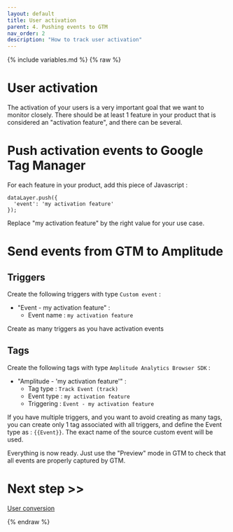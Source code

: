 ```yaml
---
layout: default
title: User activation
parent: 4. Pushing events to GTM
nav_order: 2
description: "How to track user activation"
---
```

{% include variables.md %}
{% raw %}

# User activation

The activation of your users is a very important goal that we want to monitor closely. There should be at least 1 feature in your product that is considered an "activation feature", and there can be several.

# Push activation events to Google Tag Manager
For each feature in your product, add this piece of Javascript :
````
dataLayer.push({
  'event': 'my activation feature'
});
````

Replace "my activation feature" by the right value for your use case.

# Send events from GTM to Amplitude

## Triggers
Create the following triggers with type ``Custom event`` :
- "Event - my activation feature" :
	* Event name : ``my activation feature``

Create as many triggers as you have activation events

## Tags
Create the following tags with type ``Amplitude Analytics Browser SDK`` :
- "Amplitude - 'my activation feature'" :
	* Tag type : ``Track Event (track)``
	* Event type : ``my activation feature``
	* Triggering : ``Event - my activation feature``

If you have multiple triggers, and you want to avoid creating as many tags, you can create only 1 tag associated with all triggers, and define the Event type as : ``{{Event}}``. The exact name of the source custom event will be used.

Everything is now ready.
Just use the "Preview" mode in GTM to check that all events are properly captured by GTM.

# Next step >>

[User conversion](/pages/GTM/Events/Conversion)

{% endraw %}

